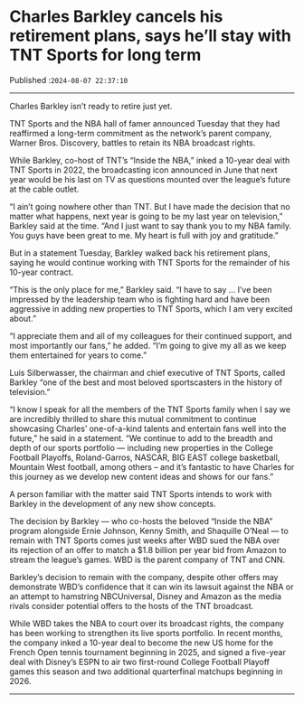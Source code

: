# Charles Barkley cancels his retirement plans, says he’ll stay with TNT Sports for long term

Published :`2024-08-07 22:37:10`

---

Charles Barkley isn’t ready to retire just yet.

TNT Sports and the NBA hall of famer announced Tuesday that they had reaffirmed a long-term commitment as the network’s parent company, Warner Bros. Discovery, battles to retain its NBA broadcast rights.

While Barkley, co-host of TNT’s “Inside the NBA,” inked a 10-year deal with TNT Sports in 2022, the broadcasting icon announced in June that next year would be his last on TV as questions mounted over the league’s future at the cable outlet.

“I ain’t going nowhere other than TNT. But I have made the decision that no matter what happens, next year is going to be my last year on television,” Barkley said at the time. “And I just want to say thank you to my NBA family. You guys have been great to me. My heart is full with joy and gratitude.”

But in a statement Tuesday, Barkley walked back his retirement plans, saying he would continue working with TNT Sports for the remainder of his 10-year contract.

“This is the only place for me,” Barkley said. “I have to say … I’ve been impressed by the leadership team who is fighting hard and have been aggressive in adding new properties to TNT Sports, which I am very excited about.”

“I appreciate them and all of my colleagues for their continued support, and most importantly our fans,” he added. “I’m going to give my all as we keep them entertained for years to come.”

Luis Silberwasser, the chairman and chief executive of TNT Sports, called Barkley “one of the best and most beloved sportscasters in the history of television.”

“I know I speak for all the members of the TNT Sports family when I say we are incredibly thrilled to share this mutual commitment to continue showcasing Charles’ one-of-a-kind talents and entertain fans well into the future,” he said in a statement. “We continue to add to the breadth and depth of our sports portfolio — including new properties in the College Football Playoffs, Roland-Garros, NASCAR, BIG EAST college basketball, Mountain West football, among others – and it’s fantastic to have Charles for this journey as we develop new content ideas and shows for our fans.”

A person familiar with the matter said TNT Sports intends to work with Barkley in the development of any new show concepts.

The decision by Barkley — who co-hosts the beloved “Inside the NBA” program alongside Ernie Johnson, Kenny Smith, and Shaquille O’Neal — to remain with TNT Sports comes just weeks after WBD sued the NBA over its rejection of an offer to match a $1.8 billion per year bid from Amazon to stream the league’s games. WBD is the parent company of TNT and CNN.

Barkley’s decision to remain with the company, despite other offers may demonstrate WBD’s confidence that it can win its lawsuit against the NBA or an attempt to hamstring NBCUniversal, Disney and Amazon as the media rivals consider potential offers to the hosts of the TNT broadcast.

While WBD takes the NBA to court over its broadcast rights, the company has been working to strengthen its live sports portfolio. In recent months, the company inked a 10-year deal to become the new US home for the French Open tennis tournament beginning in 2025, and signed a five-year deal with Disney’s ESPN to air two first-round College Football Playoff games this season and two additional quarterfinal matchups beginning in 2026.

---

